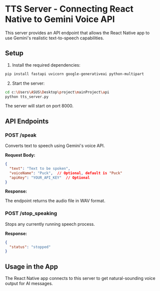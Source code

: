 # TTS Server - Connecting React Native to Gemini Voice API

This server provides an API endpoint that allows the React Native app to use Gemini's realistic text-to-speech capabilities.

## Setup

1. Install the required dependencies:

```bash
pip install fastapi uvicorn google-generativeai python-multipart
```

2. Start the server:

```bash
cd c:\Users\ASUS\Desktop\project\mainProject\api
python tts_server.py
```

The server will start on port 8000.

## API Endpoints

### POST /speak

Converts text to speech using Gemini's voice API.

**Request Body:**

```json
{
  "text": "Text to be spoken",
  "voiceName": "Puck",  // Optional, default is "Puck"
  "apiKey": "YOUR_API_KEY"  // Optional
}
```

**Response:**

The endpoint returns the audio file in WAV format.

### POST /stop_speaking

Stops any currently running speech process.

**Response:**

```json
{
  "status": "stopped"
}
```

## Usage in the App

The React Native app connects to this server to get natural-sounding voice output for AI messages.
